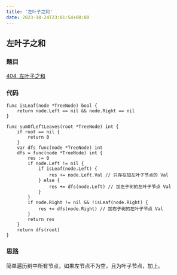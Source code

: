 ```yaml
---
title: '左叶子之和'
date: 2023-10-24T23:01:54+08:00
---
```


## 左叶子之和

### 题目
[404. 左叶子之和](https://leetcode.cn/problems/sum-of-left-leaves/description/)

### 代码

```golang
func isLeaf(node *TreeNode) bool {
	return node.Left == nil && node.Right == nil
}

func sumOfLeftLeaves(root *TreeNode) int {
	if root == nil {
		return 0
	}
	var dfs func(node *TreeNode) int
	dfs = func(node *TreeNode) int {
		res := 0
		if node.Left != nil {
			if isLeaf(node.Left) {
				res += node.Left.Val // 只存在加左叶子节点的 Val
			} else {
				res += dfs(node.Left) // 加左子树的左叶子节点 Val
			}
		}
		if node.Right != nil && !isLeaf(node.Right) {
			res += dfs(node.Right) // 加右子树的左叶子节点 Val
		}
		return res
	}
	return dfs(root)
}
```

### 思路
简单遍历树中所有节点，如果左节点不为空，且为叶子节点，加上。